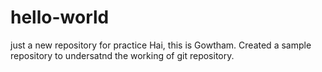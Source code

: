 # hello-world
just a new repository for practice
Hai, this is Gowtham.
Created a sample repository to undersatnd the working of git repository. 
